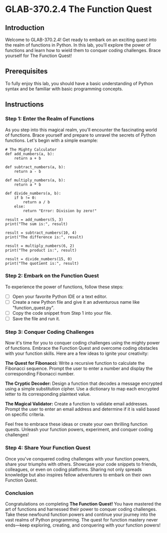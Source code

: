 # GLAB-370.2.4 The Function Quest

## Introduction
Welcome to GLAB-370.2.4! Get ready to embark on an exciting quest into the realm of functions in Python. In this lab, you'll explore the power of functions and learn how to wield them to conquer coding challenges. Brace yourself for The Function Quest!

## Prerequisites
To fully enjoy this lab, you should have a basic understanding of Python syntax and be familiar with basic programming concepts.

## Instructions

### Step 1: Enter the Realm of Functions
As you step into this magical realm, you'll encounter the fascinating world of functions. Brace yourself and prepare to unravel the secrets of Python functions. Let's begin with a simple example:

```
# The Mighty Calculator
def add_numbers(a, b):
    return a + b

def subtract_numbers(a, b):
    return a - b

def multiply_numbers(a, b):
    return a * b

def divide_numbers(a, b):
    if b != 0:
        return a / b
    else:
        return "Error: Division by zero!"

result = add_numbers(5, 3)
print("The sum is:", result)

result = subtract_numbers(10, 4)
print("The difference is:", result)

result = multiply_numbers(6, 2)
print("The product is:", result)

result = divide_numbers(15, 0)
print("The quotient is:", result)

```

### Step 2: Embark on the Function Quest
To experience the power of functions, follow these steps:

- [ ] Open your favorite Python IDE or a text editor.
- [ ] Create a new Python file and give it an adventurous name like "function_quest.py".
- [ ] Copy the code snippet from Step 1 into your file.
- [ ] Save the file and run it.

### Step 3: Conquer Coding Challenges
Now it's time for you to conquer coding challenges using the mighty power of functions. Embrace the Function Quest and overcome coding obstacles with your function skills. Here are a few ideas to ignite your creativity:

**The Quest for Fibonacci:** Write a recursive function to calculate the Fibonacci sequence. Prompt the user to enter a number and display the corresponding Fibonacci number.

**The Cryptic Decoder:** Design a function that decodes a message encrypted using a simple substitution cipher. Use a dictionary to map each encrypted letter to its corresponding plaintext value.

**The Magical Validator:** Create a function to validate email addresses. Prompt the user to enter an email address and determine if it is valid based on specific criteria.

Feel free to embrace these ideas or create your own thrilling function quests. Unleash your function powers, experiment, and conquer coding challenges!

### Step 4: Share Your Function Quest
Once you've conquered coding challenges with your function powers, share your triumphs with others. Showcase your code snippets to friends, colleagues, or even on coding platforms. Sharing not only spreads knowledge but also inspires fellow adventurers to embark on their own Function Quest.

### Conclusion
Congratulations on completing **The Function Quest!** You have mastered the art of functions and harnessed their power to conquer coding challenges. Take these newfound function powers and continue your journey into the vast realms of Python programming. The quest for function mastery never ends—keep exploring, creating, and conquering with your function powers!
